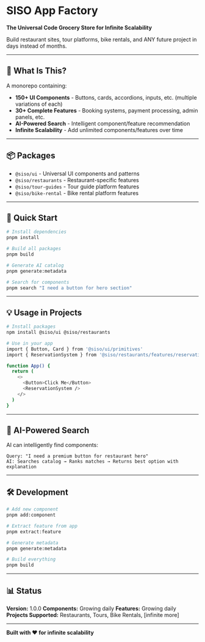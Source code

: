 # SISO App Factory

**The Universal Code Grocery Store for Infinite Scalability**

Build restaurant sites, tour platforms, bike rentals, and ANY future project in days instead of months.

---

## 🏪 What Is This?

A monorepo containing:
- **150+ UI Components** - Buttons, cards, accordions, inputs, etc. (multiple variations of each)
- **30+ Complete Features** - Booking systems, payment processing, admin panels, etc.
- **AI-Powered Search** - Intelligent component/feature recommendation
- **Infinite Scalability** - Add unlimited components/features over time

---

## 📦 Packages

- `@siso/ui` - Universal UI components and patterns
- `@siso/restaurants` - Restaurant-specific features
- `@siso/tour-guides` - Tour guide platform features
- `@siso/bike-rental` - Bike rental platform features

---

## 🚀 Quick Start

```bash
# Install dependencies
pnpm install

# Build all packages
pnpm build

# Generate AI catalog
pnpm generate:metadata

# Search for components
pnpm search "I need a button for hero section"
```

---

## 💡 Usage in Projects

```bash
# Install packages
npm install @siso/ui @siso/restaurants

# Use in your app
import { Button, Card } from '@siso/ui/primitives'
import { ReservationSystem } from '@siso/restaurants/features/reservation-system'

function App() {
  return (
    <>
      <Button>Click Me</Button>
      <ReservationSystem />
    </>
  )
}
```

---

## 🤖 AI-Powered Search

AI can intelligently find components:

```
Query: "I need a premium button for restaurant hero"
AI: Searches catalog → Ranks matches → Returns best option with explanation
```

---

## 🛠️ Development

```bash
# Add new component
pnpm add:component

# Extract feature from app
pnpm extract:feature

# Generate metadata
pnpm generate:metadata

# Build everything
pnpm build
```

---

## 📊 Status

**Version:** 1.0.0
**Components:** Growing daily
**Features:** Growing daily
**Projects Supported:** Restaurants, Tours, Bike Rentals, [infinite more]

---

**Built with ❤️ for infinite scalability**
